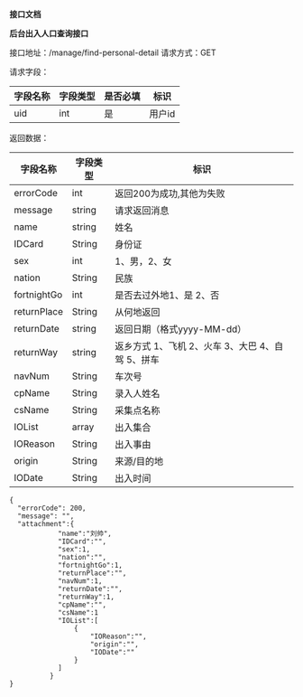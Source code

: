 **接口文档**

**后台出入人口查询接口**

接口地址：/manage/find-personal-detail
请求方式：GET

请求字段：

| 字段名称 | 字段类型 | 是否必填 | 标识   |
| -------- | -------- | -------- | ------ |
| uid      | int      | 是       | 用户id |


返回数据：

| 字段名称    | 字段类型 | 标识                                             |
| ----------- | -------- | ------------------------------------------------ |
| errorCode   | int      | 返回200为成功,其他为失败                         |
| message     | string   | 请求返回消息                                     |
| name        | string   | 姓名                                             |
| IDCard      | String   | 身份证                                           |
| sex         | int      | 1、男，2、女                                     |
| nation      | String   | 民族                                             |
| fortnightGo | int      | 是否去过外地1、是 2、否                          |
| returnPlace | String   | 从何地返回                                       |
| returnDate  | string   | 返回日期（格式yyyy-MM-dd）                       |
| returnWay   | string   | 返乡方式 1、飞机 2、火车 3、大巴 4、自驾 5、拼车 |
| navNum      | String   | 车次号                                           |
| cpName      | String   | 录入人姓名                                       |
| csName      | String   | 采集点名称                                       |
| IOList      | array    | 出入集合                                         |
| IOReason    | String   | 出入事由                                         |
| origin      | String   | 来源/目的地                                      |
| IODate      | String   | 出入时间                                         |
````
{
  "errorCode": 200,
  "message": "",
  "attachment":{
            "name":"刘帅",
            "IDCard":"",
            "sex":1,
            "nation":"",
            "fortnightGo":1,
            "returnPlace":"",
            "navNum":1,
            "returnDate":"",
            "returnWay":1,
            "cpName":"",
            "csName":1
            "IOList":[
                {
                    "IOReason":"",
                    "origin":"",
                    "IODate":""
                }
            ]
          }
}
````